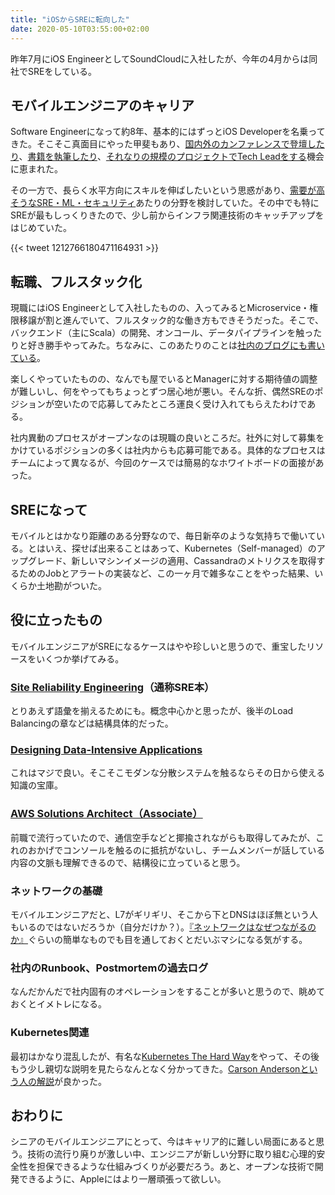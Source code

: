 ```yaml
---
title: "iOSからSREに転向した"
date: 2020-05-10T03:55:00+02:00
---
```


昨年7月にiOS EngineerとしてSoundCloudに入社したが、今年の4月からは同社でSREをしている。

## モバイルエンジニアのキャリア

Software Engineerになって約8年、基本的にはずっとiOS Developerを名乗ってきた。そこそこ真面目にやった甲斐もあり、[国内外のカンファレンスで登壇したり](https://academy.realm.io/posts/yusei-nishiyama-mobilization-2017-building-ios-apps-at-scale/)、[書籍を執筆したり](https://www.amazon.co.jp/dp/B086VVQ3DJ)、[それなりの規模のプロジェクトでTech Leadをする](https://staffblog.cookpad.com/entry/2018/03/14/152346)機会に恵まれた。

その一方で、長らく水平方向にスキルを伸ばしたいという思惑があり、[需要が高そうなSRE・ML・セキュリティ](https://www.oreilly.com/radar/oreilly-2020-platform-analysis/)あたりの分野を検討していた。その中でも特にSREが最もしっくりきたので、少し前からインフラ関連技術のキャッチアップをはじめていた。

{{< tweet 1212766180471164931 >}}

## 転職、フルスタック化

現職にはiOS Engineerとして入社したものの、入ってみるとMicroservice・権限移譲が割と進んでいて、フルスタック的な働き方もできそうだった。そこで、バックエンド（主にScala）の開発、オンコール、データパイプラインを触ったりと好き勝手やってみた。ちなみに、このあたりのことは[社内のブログにも書いている](https://developers.soundcloud.com/blog/a-happy-new-employee)。

楽しくやっていたものの、なんでも屋でいるとManagerに対する期待値の調整が難しいし、何をやってもちょっとずつ居心地が悪い。そんな折、偶然SREのポジションが空いたので応募してみたところ運良く受け入れてもらえたわけである。

社内異動のプロセスがオープンなのは現職の良いところだ。社外に対して募集をかけているポジションの多くは社内からも応募可能である。具体的なプロセスはチームによって異なるが、今回のケースでは簡易的なホワイトボードの面接があった。

## SREになって

モバイルとはかなり距離のある分野なので、毎日新卒のような気持ちで働いている。とはいえ、探せば出来ることはあって、Kubernetes（Self-managed）のアップグレード、新しいマシンイメージの適用、Cassandraのメトリクスを取得するためのJobとアラートの実装など、この一ヶ月で雑多なことをやった結果、いくらか土地勘がついた。

## 役に立ったもの

モバイルエンジニアがSREになるケースはやや珍しいと思うので、重宝したリソースをいくつか挙げてみる。

### [Site Reliability Engineering](https://www.oreilly.com/library/view/site-reliability-engineering/9781491929117/)（通称SRE本）

とりあえず語彙を揃えるためにも。概念中心かと思ったが、後半のLoad Balancingの章などは結構具体的だった。

### [Designing Data-Intensive Applications](https://www.oreilly.com/library/view/designing-data-intensive-applications/9781491903063/)

これはマジで良い。そこそこモダンな分散システムを触るならその日から使える知識の宝庫。

### [AWS Solutions Architect（Associate）](https://aws.amazon.com/certification/certified-solutions-architect-associate/)

前職で流行っていたので、通信空手などと揶揄されながらも取得してみたが、これのおかげでコンソールを触るのに抵抗がないし、チームメンバーが話している内容の文脈も理解できるので、結構役に立っていると思う。

### ネットワークの基礎

モバイルエンジニアだと、L7がギリギリ、そこから下とDNSはほぼ無という人もいるのではないだろうか（自分だけか？）。[『ネットワークはなぜつながるのか』](https://www.amazon.co.jp/dp/4822283119)ぐらいの簡単なものでも目を通しておくとだいぶマシになる気がする。

### 社内のRunbook、Postmortemの過去ログ

なんだかんだで社内固有のオペレーションをすることが多いと思うので、眺めておくとイメトレになる。

### Kubernetes関連

最初はかなり混乱したが、有名な[Kubernetes The Hard Way](https://github.com/kelseyhightower/kubernetes-the-hard-way)をやって、その後もう少し親切な説明を見たらなんとなく分かってきた。[Carson Andersonという人の解説](https://vimeo.com/245778144/4d1d597c5e)が良かった。

## おわりに

シニアのモバイルエンジニアにとって、今はキャリア的に難しい局面にあると思う。技術の流行り廃りが激しい中、エンジニアが新しい分野に取り組む心理的安全性を担保できるような仕組みづくりが必要だろう。あと、オープンな技術で開発できるように、Appleにはより一層頑張って欲しい。
